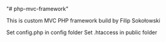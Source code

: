 "# php-mvc-framework" 

This is custom MVC PHP framework build by Filip Sokołowski

Set config.php in config folder
Set .htaccess in public folder
